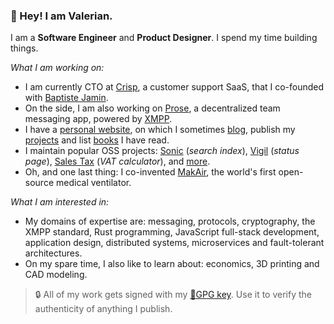 ### :wave: Hey! I am Valerian.

I am a **Software Engineer** and **Product Designer**. I spend my time building things.

_What I am working on:_

- I am currently CTO at [Crisp](https://crisp.chat/), a customer support SaaS, that I co-founded with [Baptiste Jamin](https://github.com/baptistejamin).
- On the side, I am also working on [Prose](https://prose.org/), a decentralized team messaging app, powered by [XMPP](https://xmpp.org/).
- I have a [personal website](https://valeriansaliou.name/), on which I sometimes [blog](https://journal.valeriansaliou.name/), publish my [projects](https://journal.valeriansaliou.name/projects/) and list [books](https://journal.valeriansaliou.name/books/) I have read.
- I maintain popular OSS projects: [Sonic](https://github.com/valeriansaliou/sonic) (_search index_), [Vigil](https://github.com/valeriansaliou/vigil) (_status page_), [Sales Tax](https://github.com/valeriansaliou/node-sales-tax) (_VAT calculator_), and [more](https://github.com/valeriansaliou?tab=repositories).
- Oh, and one last thing: I co-invented [MakAir](https://journal.valeriansaliou.name/makair-series-the-inception-of-an-open-source-ventilator-project/), the world's first open-source medical ventilator.

_What I am interested in:_

- My domains of expertise are: messaging, protocols, cryptography, the XMPP standard, Rust programming, JavaScript full-stack development, application design, distributed systems, microservices and fault-tolerant architectures.
- On my spare time, I also like to learn about: economics, 3D printing and CAD modeling.

> :lock: All of my work gets signed with my [:key:GPG key](https://valeriansaliou.name/files/keys/valeriansaliou.gpg.pub.asc). Use it to verify the authenticity of anything I publish.
